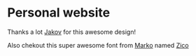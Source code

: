 # Personal website

 Thanks a lot [Jakov](https://dribbble.com/jakov) for this awesome design!

 Also chekout this super awesome font from [Marko](http://markohrastovec.com/) named [Zico](https://www.typotheque.com/articles/zico_how_lettering_became_type_design)
